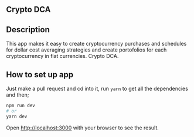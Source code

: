 ## Crypto DCA

## Description

This app makes it easy to create cryptocurrency purchases and schedules for dollar cost averaging strategies and create portofolios for each cryptocurrency in fiat currencies. Crypto DCA.

## How to set up app

Just make a pull request and cd into it, run `yarn` to get all the dependencies and then;

```bash
npm run dev
# or
yarn dev
```

Open [http://localhost:3000](http://localhost:3000) with your browser to see the result.
